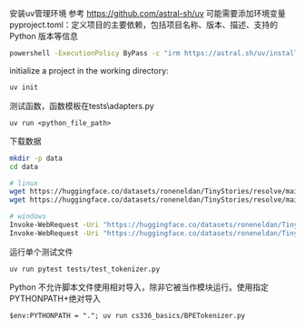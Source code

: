 安装uv管理环境
参考 https://github.com/astral-sh/uv
可能需要添加环境变量
pyproject.toml：定义项目的主要依赖，包括项目名称、版本、描述、支持的 Python 版本等信息
``` sh
powershell -ExecutionPolicy ByPass -c "irm https://astral.sh/uv/install.ps1 | iex"
```


initialize a project in the working directory:
``` sh
uv init
```

测试函数，函数模板在tests\adapters.py
```
uv run <python_file_path>
```

下载数据
``` sh
mkdir -p data
cd data

# linux
wget https://huggingface.co/datasets/roneneldan/TinyStories/resolve/main/TinyStoriesV2-GPT4-train.txt
wget https://huggingface.co/datasets/roneneldan/TinyStories/resolve/main/TinyStoriesV2-GPT4-valid.txt

# windows
Invoke-WebRequest -Uri "https://huggingface.co/datasets/roneneldan/TinyStories/resolve/main/TinyStoriesV2-GPT4-train.txt" -OutFile "TinyStoriesV2-GPT4-train.txt"
Invoke-WebRequest -Uri "https://huggingface.co/datasets/roneneldan/TinyStories/resolve/main/TinyStoriesV2-GPT4-valid.txt" -OutFile "TinyStoriesV2-GPT4-valid.txt"
```

运行单个测试文件
```
uv run pytest tests/test_tokenizer.py
```

Python 不允许脚本文件使用相对导入，除非它被当作模块运行。使用指定PYTHONPATH+绝对导入
```
$env:PYTHONPATH = "."; uv run cs336_basics/BPETokenizer.py
```